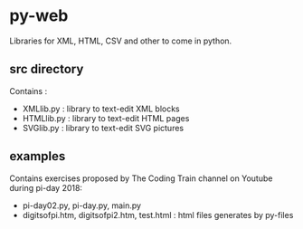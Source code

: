 # py-web
Libraries for XML, HTML, CSV and other to come in python.

## src directory
Contains :
* XMLlib.py : library to text-edit XML blocks
* HTMLlib.py : library to text-edit HTML pages
* SVGlib.py : library to text-edit SVG pictures

## examples
Contains exercises proposed by The Coding Train channel on Youtube during pi-day 2018:
* pi-day02.py, pi-day.py, main.py
* digitsofpi.htm, digitsofpi2.htm, test.html : html files generates by py-files
